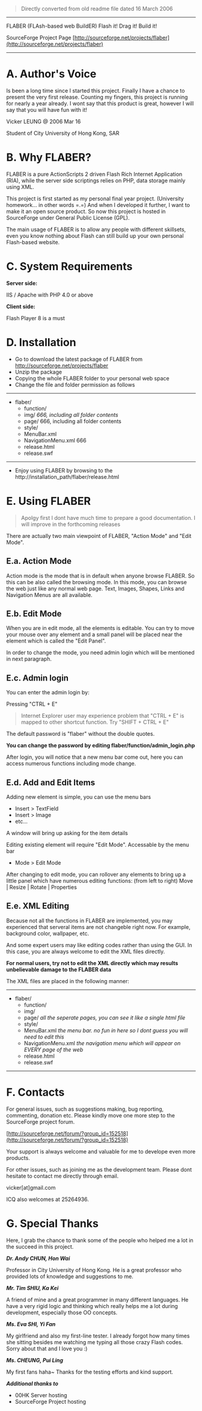 > Directly converted from old readme file dated 16 March 2006

***

FLABER (FLAsh-based web BuildER)
Flash it! Drag it! Build it!

SourceForge Project Page
[http://sourceforge.net/projects/flaber](http://sourceforge.net/projects/flaber)

***

# A. Author's Voice

Is been a long time since I started this project. Finally I have a chance to present the very first release. Counting my fingers, this project is running for nearly a year already. I wont say that this product is great, however I will say that you will have fun with it!

Vicker LEUNG @ 2006 Mar 16

Student of City University of Hong Kong, SAR



# B. Why FLABER?

FLABER is a pure ActionScripts 2 driven Flash Rich Internet Application (RIA), while the server side scriptings relies on PHP, data storage mainly using XML.

This project is first started as my personal final year project. (University homework... in other words =.=) And when I developed it further, I want to make it an open source product. So now this project is hosted in SourceForge under General Public License (GPL).

The main usage of FLABER is to allow any people with different skillsets, even you know nothing about Flash can still build up your own personal Flash-based website.



# C. System Requirements

**Server side:**

IIS / Apache with PHP 4.0 or above

**Client side:**

Flash Player 8 is a must

# D. Installation

- Go to download the latest package of FLABER from http://sourceforge.net/projects/flaber
- Unzip the package
- Copying the whole FLABER folder to your personal web space
- Change the file and folder permission as follows

***

+ flaber/
    + function/
	+ img/          *666, including all folder contents*
	+ page/			666, including all folder contents
	+ style/
	+ MenuBar.xml
	+ NavigationMenu.xml	666
	+ release.html
	+ release.swf

***

- Enjoy using FLABER by browsing to the http://installation_path/flaber/release.html

# E. Using FLABER

> Apolgy first I dont have much time to prepare a good documentation. I will improve in the forthcoming releases

There are actually two main viewpoint of FLABER, "Action Mode" and "Edit Mode".

## E.a. Action Mode

Action mode is the mode that is in default when anyone browse FLABER. So this can be also called the browsing mode. In this mode, you can browse the web just like any normal web page. Text, Images, Shapes, Links and Navigation Menus are all available.

## E.b. Edit Mode

When you are in edit mode, all the elements is editable. You can try to move your mouse over any element and a small panel will be placed near the element which is called the "Edit Panel".

In order to change the mode, you need admin login which will be mentioned in next paragraph.

## E.c. Admin login

You can enter the admin login by:

Pressing "CTRL + E"

> Internet Explorer user may experience problem that "CTRL + E" is mapped to other shortcut function. Try "SHIFT + CTRL + E"


The default password is "flaber" without the double quotes.

**You can change the password by editing flaber/function/admin_login.php**

After login, you will notice that a new menu bar come out, here you can access numerous functions including mode change.

## E.d. Add and Edit Items

Adding new element is simple, you can use the menu bars

- Insert > TextField
- Insert > Image
- etc...

A window will bring up asking for the item details

Editing existing element will require "Edit Mode".
Accessable by the menu bar

- Mode > Edit Mode

After changing to edit mode, you can rollover any elements to bring up a little panel which have numerous editing functions: (from left to right)
Move | Resize | Rotate | Properties

## E.e. XML Editing

Because not all the functions in FLABER are implemented, you may experienced that serveral items are not changeble right now. For example, background color, wallpaper, etc.

And some expert users may like editing codes rather than using the GUI. In this case, you are always welcome to edit the XML files directly.

**For normal users, try not to edit the XML directly which may results unbelievable damage to the FLABER data**

The XML files are placed in the following manner:

***

+ flaber/
    + function/
	+ img/
	+ page/ *all the seperate pages, you can see it like a single html file*
    + style/
	+ MenuBar.xml *the menu bar. no fun in here so I dont guess you will need to edit this*
	+ NavigationMenu.xml *the navigation menu which will appear on EVERY page of the web*
	+ release.html
	+ release.swf

***

# F. Contacts

For general issues, such as suggestions making, bug reporting, commenting, donation etc. Please kindly move one more step to the SourceForge project forum.

[http://sourceforge.net/forum/?group_id=152518](http://sourceforge.net/forum/?group_id=152518)

Your support is always welcome and valuable for me to develope even more products.

For other issues, such as joining me as the development team. Please dont hesitate to contact me directly through email.

vicker[at]gmail.com

ICQ also welcomes at 25264936.

# G. Special Thanks

Here, I grab the chance to thank some of the people who helped me a lot in the succeed in this project.

***Dr. Andy CHUN, Hon Wai***

Professor in City University of Hong Kong. He is a great professor who provided lots of knowledge and suggestions to me.

***Mr. Tim SHIU, Ka Kei***

A friend of mine and a great programmer in many different languages. He have a very rigid logic and thinking which really helps me a lot during development, especially those OO concepts.

***Ms. Eva SHI, Yi Fan***

My girlfriend and also my first-line tester. I already forgot how many times she sitting besides me watching me typing all those crazy Flash codes. Sorry about that and I love you :)

***Ms. CHEUNG, Pui Ling***

My first fans haha~ Thanks for the testing efforts and kind support.

***Additional thanks to***

- 00HK Server hosting
- SourceForge Project hosting